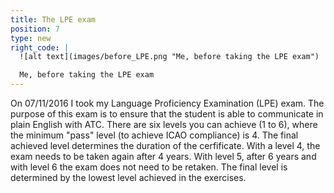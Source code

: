 ```yaml
---
title: The LPE exam
position: 7
type: new
right_code: |
  ![alt text](images/before_LPE.png "Me, before taking the LPE exam")

  Me, before taking the LPE exam
---
```


On 07/11/2016 I took my Language Proficiency Examination (LPE) exam. The purpose of this exam is to ensure that the student is able to communicate in plain English with ATC. There are six levels you can achieve (1 to 6), where the minimum "pass" level (to achieve ICAO compliance) is 4. The final achieved level determines the duration of the cerfificate. With a level 4, the exam needs to be taken again after 4 years. With level 5, after 6 years and with level 6 the exam does not need to be retaken. The final level is determined by the lowest level achieved in the exercises.
